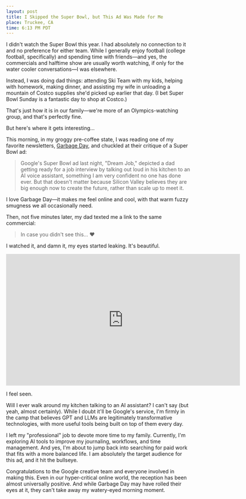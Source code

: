 ```yaml
---
layout: post
title: I Skipped the Super Bowl, but This Ad Was Made for Me
place: Truckee, CA
time: 6:13 PM PDT
---
```


I didn't watch the Super Bowl this year. I had absolutely no connection to it and no preference for either team. While I generally enjoy football (college football, specifically) and spending time with friends—and yes, the commercials and halftime show are usually worth watching, if only for the water cooler conversations—I was elsewhere.

Instead, I was doing dad things: attending Ski Team with my kids, helping with homework, making dinner, and assisting my wife in unloading a mountain of Costco supplies she'd picked up earlier that day. (I bet Super Bowl Sunday is a fantastic day to shop at Costco.)

That's just how it is in our family—we're more of an Olympics-watching group, and that's perfectly fine.

But here's where it gets interesting...

This morning, in my groggy pre-coffee state, I was reading one of my favorite newsletters, [Garbage Day](https://www.garbageday.email/p/silicon-valley-s-delusion-machine), and chuckled at their critique of a Super Bowl ad:

> Google's Super Bowl ad last night, "Dream Job," depicted a dad getting ready for a job interview by talking out loud in his kitchen to an AI voice assistant, something I am very confident no one has done ever. But that doesn't matter because Silicon Valley believes they are big enough now to create the future, rather than scale up to meet it.

I love Garbage Day—it makes me feel online and cool, with that warm fuzzy smugness we all occasionally need.

Then, not five minutes later, my dad texted me a link to the same commercial:

> In case you didn't see this... ❤️

I watched it, and damn it, my eyes started leaking. It's beautiful.

<iframe width="640" height="360" src="https://www.youtube.com/embed/-7e6g11BJc0?si=93cEn92EmboWqh8c" title="YouTube video player" frameborder="0" allow="accelerometer; autoplay; clipboard-write; encrypted-media; gyroscope; picture-in-picture; web-share" referrerpolicy="strict-origin-when-cross-origin" allowfullscreen></iframe>

I feel seen.

Will I ever walk around my kitchen talking to an AI assistant? I can't say (but yeah, almost certainly). While I doubt it'll be Google's service, I'm firmly in the camp that believes GPT and LLMs are legitimately transformative technologies, with more useful tools being built on top of them every day.

I left my "professional" job to devote more time to my family. Currently, I'm exploring AI tools to improve my journaling, workflows, and time management. And yes, I'm about to jump back into searching for paid work that fits with a more balanced life. I am absolutely the target audience for this ad, and it hit the bullseye.

Congratulations to the Google creative team and everyone involved in making this. Even in our hyper-critical online world, the reception has been almost universally positive. And while Garbage Day may have rolled their eyes at it, they can't take away my watery-eyed morning moment.

